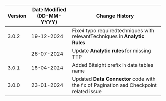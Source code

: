 | **Version** | **Date Modified (DD-MM-YYYY)** | **Change History**                                                 |
|-------------|--------------------------------|--------------------------------------------------------------------|
| 3.0.2       | 19-12-2024                     | Fixed typo requiredtechniques with relevantTechniques in **Analytic Rules**    |
|             | 26-07-2024                     | Update **Analytic rules** for missing TTP      |
| 3.0.1       | 15-04-2024                     | Added Bitsight prefix in data tables name                           |
| 3.0.0       | 23-01-2024                     | Updated **Data Connector** code with the fix of Pagination and Checkpoint related issue |